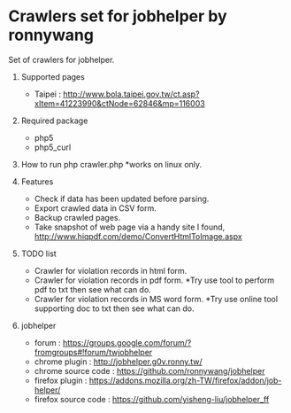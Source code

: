 Crawlers set for jobhelper by ronnywang
==================

Set of crawlers for jobhelper.

1. Supported pages
   - Taipei : http://www.bola.taipei.gov.tw/ct.asp?xItem=41223990&ctNode=62846&mp=116003

2. Required package
   - php5
   - php5_curl

3. How to run
   php crawler.php
   *works on linux only.

4. Features
   - Check if data has been updated before parsing.
   - Export crawled data in CSV form.
   - Backup crawled pages.
   - Take snapshot of web page via a handy site I found, http://www.hiqpdf.com/demo/ConvertHtmlToImage.aspx

5. TODO list
   - Crawler for violation records in html form.
   - Crawler for violation records in pdf form.
     *Try use tool to perform pdf to txt then see what can do.
   - Crawler for violation records in MS word form.
     *Try use online tool supporting doc to txt then see what can do.

6. jobhelper
   - forum : https://groups.google.com/forum/?fromgroups#!forum/twjobhelper
   - chrome plugin : http://jobhelper.g0v.ronny.tw/
   - chrome source code : https://github.com/ronnywang/jobhelper
   - firefox plugin : https://addons.mozilla.org/zh-TW/firefox/addon/job-helper/
   - firefox source code : https://github.com/yisheng-liu/jobhelper_ff
